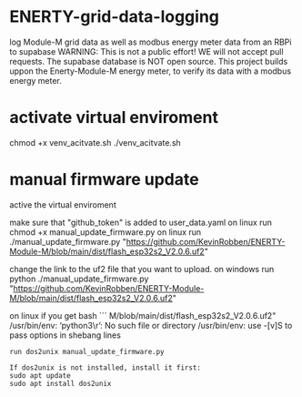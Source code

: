 # ENERTY-grid-data-logging
log Module-M grid data as well as modbus energy meter data from an RBPi to supabase
WARNING: This is not a public effort! WE will not accept pull requests. The supabase database is NOT open source. 
This project builds uppon the Enerty-Module-M energy meter, to verify its data with a modbus energy meter.


# activate virtual enviroment
chmod +x venv_acitvate.sh
./venv_acitvate.sh


# manual firmware update
active the virtual enviroment

make sure that "github_token" is added to user_data.yaml
on linux run chmod +x manual_update_firmware.py
on linux run ./manual_update_firmware.py "https://github.com/KevinRobben/ENERTY-Module-M/blob/main/dist/flash_esp32s2_V2.0.6.uf2"

change the link to the uf2 file that you want to upload.
on windows run python ./manual_update_firmware.py "https://github.com/KevinRobben/ENERTY-Module-M/blob/main/dist/flash_esp32s2_V2.0.6.uf2"


on linux if you get 
bash ```
M/blob/main/dist/flash_esp32s2_V2.0.6.uf2"
/usr/bin/env: ‘python3\r’: No such file or directory
/usr/bin/env: use -[v]S to pass options in shebang lines
```
run dos2unix manual_update_firmware.py

If dos2unix is not installed, install it first:
sudo apt update
sudo apt install dos2unix
